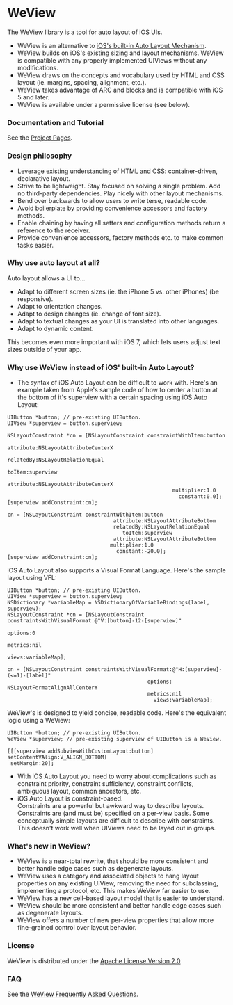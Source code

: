 WeView
=======

The WeView library is a tool for auto layout of iOS UIs. 

* WeView is an alternative to [iOS's built-in Auto Layout Mechanism](https://developer.apple.com/library/ios/documentation/UserExperience/Conceptual/AutolayoutPG/Articles/Introduction.html).
* WeView builds on iOS's existing sizing and layout mechanisms.  WeView is compatible with any properly implemented UIViews without any modifications.
* WeView draws on the concepts and vocabulary used by HTML and CSS layout (ie. margins, spacing, alignment, etc.).
* WeView takes advantage of ARC and blocks and is compatible with iOS 5 and later.
* WeView is available under a permissive license (see below).


### Documentation and Tutorial

See the [Project Pages](http://charlesmchen.github.io/WeView2/).


### Design philosophy

* Leverage existing understanding of HTML and CSS: container-driven, declarative layout.
* Strive to be lightweight. Stay focused on solving a single problem. Add no third-party dependencies. Play nicely with other layout mechanisms.
* Bend over backwards to allow users to write terse, readable code. 
* Avoid boilerplate by providing convenience accessors and factory methods.
* Enable chaining by having all setters and configuration methods return a reference to the receiver.
* Provide convenience accessors, factory methods etc. to make common tasks easier. 


### Why use auto layout at all?

Auto layout allows a UI to...

* Adapt to different screen sizes (ie. the iPhone 5 vs. other iPhones) (be responsive).
* Adapt to orientation changes.
* Adapt to design changes (ie. change of font size).
* Adapt to textual changes as your UI is translated into other languages.
* Adapt to dynamic content.

This becomes even more important with iOS 7, which lets users adjust text sizes outside of your app.


### Why use WeView instead of iOS' built-in Auto Layout?

* The syntax of iOS Auto Layout can be difficult to work with.
Here's an example taken from Apple's sample code of how to center a button at the bottom of it's
superview with a certain spacing using iOS Auto Layout:

```
UIButton *button; // pre-existing UIButton.
UIView *superview = button.superview;

NSLayoutConstraint *cn = [NSLayoutConstraint constraintWithItem:button
                                                      attribute:NSLayoutAttributeCenterX
                                                      relatedBy:NSLayoutRelationEqual
                                                         toItem:superview
                                                      attribute:NSLayoutAttributeCenterX
                                                     multiplier:1.0
                                                       constant:0.0];
[superview addConstraint:cn];

cn = [NSLayoutConstraint constraintWithItem:button
                                  attribute:NSLayoutAttributeBottom
                                  relatedBy:NSLayoutRelationEqual
                                     toItem:superview
                                  attribute:NSLayoutAttributeBottom
                                 multiplier:1.0
                                   constant:-20.0];
[superview addConstraint:cn];
```

iOS Auto Layout also supports a Visual Format Language.  Here's the sample layout using VFL:

```
UIButton *button; // pre-existing UIButton.
UIView *superview = button.superview;
NSDictionary *variableMap = NSDictionaryOfVariableBindings(label, superview);
NSLayoutConstraint *cn = [NSLayoutConstraint constraintsWithVisualFormat:@"V:[button]-12-[superview]"
                                                                 options:0
                                                                 metrics:nil
                                                                   views:variableMap];

cn = [NSLayoutConstraint constraintsWithVisualFormat:@"H:[superview]-(<=1)-[label]"
                                             options: NSLayoutFormatAlignAllCenterY
                                             metrics:nil
                                               views:variableMap];
```

WeView's is designed to yield concise, readable code. Here's the equivalent logic using a WeView:

```
UIButton *button; // pre-existing UIButton.
WeView *superview; // pre-existing superview of UIButton is a WeView.

[[[superview addSubviewWithCustomLayout:button]
setContentVAlign:V_ALIGN_BOTTOM]
 setMargin:20];
```

* With iOS Auto Layout you need to worry about complications such as constraint priority, constraint sufficiency, constraint conflicts, ambiguous layout, common ancestors, etc.
* iOS Auto Layout is constraint-based.  
Constraints are a powerful but awkward way to describe layouts.
Constraints are (and must be) specified on a per-view basis.
Some conceptually simple layouts are difficult to describe with constraints.
This doesn't work well when UIViews need to be layed out in groups.


### What's new in WeView?

* WeView is a near-total rewrite, that should be more consistent and better handle edge cases such
  as degenerate layouts.
* WeView uses a category and associated objects to hang layout properties on any existing UIView,
  removing the need for subclassing, implementing a protocol, etc.  This makes WeView far easier to
  use.
* WeView has a new cell-based layout model that is easier to understand.
* WeView should be more consistent and better handle edge cases such as degenerate layouts.
* WeView offers a number of new per-view properties that allow more fine-grained control over 
   layout behavior.


### License

WeView is distributed under the [Apache License Version 2.0](LICENSE)

### FAQ

See the [WeView Frequently Asked Questions](FAQ.md).

